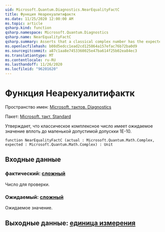 ```yaml
---
uid: Microsoft.Quantum.Diagnostics.NearEqualityFactC
title: Функция Неарекуалитифактк
ms.date: 11/25/2020 12:00:00 AM
ms.topic: article
qsharp.kind: function
qsharp.namespace: Microsoft.Quantum.Diagnostics
qsharp.name: NearEqualityFactC
qsharp.summary: Asserts that a classical complex number has the expected value up to a small tolerance of 1e-10.
ms.openlocfilehash: b08d5edcc1ead2cd125864a157efac76b72ba0d9
ms.sourcegitcommit: a87c1aa8e7453360025e47ba614f25b02ea84ec3
ms.translationtype: MT
ms.contentlocale: ru-RU
ms.lasthandoff: 11/26/2020
ms.locfileid: "96201620"
---
```

# <a name="nearequalityfactc-function"></a>Функция Неарекуалитифактк

Пространство имен: [Microsoft. тактов. Diagnostics](xref:Microsoft.Quantum.Diagnostics)

Пакет: [Microsoft. такт. Standard](https://nuget.org/packages/Microsoft.Quantum.Standard)


Утверждает, что классическое комплексное число имеет ожидаемое значение вплоть до маленькой допустимой допускки 1E-10.

```qsharp
function NearEqualityFactC (actual : Microsoft.Quantum.Math.Complex, expected : Microsoft.Quantum.Math.Complex) : Unit
```


## <a name="input"></a>Входные данные

### <a name="actual--complex"></a>фактический: [сложный](xref:Microsoft.Quantum.Math.Complex)

Число для проверки.


### <a name="expected--complex"></a>Ожидаемый: [сложный](xref:Microsoft.Quantum.Math.Complex)

Ожидаемое значение.



## <a name="output--unit"></a>Выходные данные: [единица измерения](xref:microsoft.quantum.lang-ref.unit)

